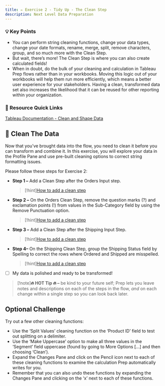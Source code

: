 ```yaml
---
title: ✏️ Exercise 2 - Tidy Up - The Clean Step
description: Next Level Data Preparation
---
```

### 💡 Key Points

* You can perform string cleaning functions, change your data types, change your date formats, rename, merge, split, remove characters, group, and so much more with the Clean Step.
* But wait, there’s more! The Clean Step is where you can also create calculated fields!
* When in doubt, do the bulk of your cleaning and calculation in Tableau Prep flows rather than in your workbooks. Moving this logic out of your workbooks will help them run more efficiently, which means a better user experience for your stakeholders. Having a clean, transformed data set also increases the likelihood that it can be reused for other reporting within your organization.

### 📙 Resource Quick Links

[Tableau Documentation - Clean and Shape Data](https://help.tableau.com/current/prep/en-us/prep_clean.htm)



## 📝 Clean The Data

Now that you’ve brought data into the flow, you need to clean it before you can transform and combine it. In this exercise, you will explore your data in the Profile Pane and use pre-built cleaning options to correct string formatting issues.

Please follow these steps for Exercise 2:



* **Step 1 –** Add a Clean Step after the Orders Input step.

    >[!hint][How to add a clean step](instructions258460/2024-04-02_16-31-59.gif)

* **Step 2 –** On the Orders Clean Step, remove the question marks (?) and exclamation points (!) from values in the Sub-Category field by using the Remove Punctuation option.

    >[!hint][How to add a clean step](instructions258460/2024-04-02_16-34-29.gif)

* **Step 3 –** Add a Clean Step after the Shipping Input Step.

    >[!hint][How to add a clean step](instructions258460/2024-04-02_16-38-47.gif)


* **Step 4–** On the Shipping Clean Step, group the Shipping Status field by Spelling to correct the rows where Ordered and Shipped are misspelled.

    >[!hint][How to add a clean step](instructions258460/2024-04-02_16-40-28.gif)


* [ ] My data is polished and ready to be transformed!

>[!note]**🔥 HOT Tip 🔥 –** be kind to your future self; Prep lets you leave notes and descriptions on each of the steps in the flow, *and* on each change within a single step so you can look back later.


## **Optional Challenge**

Try out a few other cleaning functions:


* Use the ‘Split Values’ cleaning function on the ‘Product ID’ field to test out splitting on a delimiter.
* Use the ‘Make Uppercase’ option to make all three values in the ‘Segment’ field uppercase (found by going to More Options […] and then choosing ‘Clean’).
* Expand the Changes Pane and click on the Pencil icon next to each of these cleaning functions to examine the calculation Prep automatically writes for you.
* Remember that you can also undo these functions by expanding the Changes Pane and clicking on the ‘x’ next to each of these functions.
